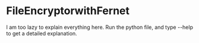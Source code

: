 # FileEncryptorwithFernet

I am too lazy to explain everything here. Run the python file, and type --help to get a detailed explanation.
